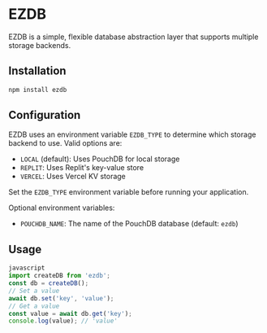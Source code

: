 # EZDB

EZDB is a simple, flexible database abstraction layer that supports multiple storage backends.

## Installation

```bash
npm install ezdb
```

## Configuration

EZDB uses an environment variable `EZDB_TYPE` to determine which storage backend to use. Valid options are:

- `LOCAL` (default): Uses PouchDB for local storage
- `REPLIT`: Uses Replit's key-value store
- `VERCEL`: Uses Vercel KV storage

Set the `EZDB_TYPE` environment variable before running your application.

Optional environment variables:

- `POUCHDB_NAME`: The name of the PouchDB database (default: `ezdb`)

## Usage
```javascript
javascript
import createDB from 'ezdb';
const db = createDB();
// Set a value
await db.set('key', 'value');
// Get a value
const value = await db.get('key');
console.log(value); // 'value'
```

